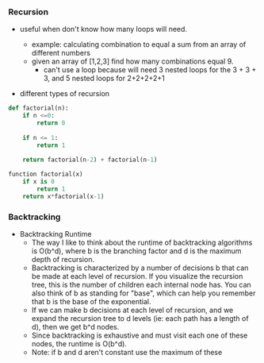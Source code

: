 ### Recursion

* useful when don't know how many loops will need.
    * example: calculating combination to equal a sum from an array of different numbers
    * given an array of [1,2,3] find how many combinations equal 9.
        * can't use a loop because will need 3 nested loops for the 3 + 3 + 3, and 5 nested loops for 2+2+2+2+1
        

* different types of recursion

```python
def factorial(n):
    if n <=0:
        return 0
        
    if n <= 1:
        return 1
        
    return factorial(n-2) + factorial(n-1)
```

```python
function factorial(x)
    if x is 0                   
        return 1
    return x*factorial(x-1)     
```





### Backtracking
* Backtracking Runtime
    * The way I like to think about the runtime of backtracking algorithms is O(b^d), where b is the branching factor and d is the maximum depth of recursion.
    * Backtracking is characterized by a number of decisions b that can be made at each level of recursion. If you visualize the recursion tree, this is the number of children each internal node has. You can also think of b as standing for "base", which can help you remember that b is the base of the exponential.
    * If we can make b decisions at each level of recursion, and we expand the recursion tree to d levels (ie: each path has a length of d), then we get b^d nodes. 
    * Since backtracking is exhaustive and must visit each one of these nodes, the runtime is O(b^d).
    * Note: if b and d aren't constant use the maximum of these